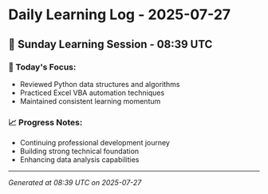 # Daily Learning Log - 2025-07-27

## 📅 Sunday Learning Session - 08:39 UTC

### 🎯 Today's Focus:
- Reviewed Python data structures and algorithms
- Practiced Excel VBA automation techniques
- Maintained consistent learning momentum

### 📈 Progress Notes:
- Continuing professional development journey
- Building strong technical foundation
- Enhancing data analysis capabilities

---
*Generated at 08:39 UTC on 2025-07-27*

